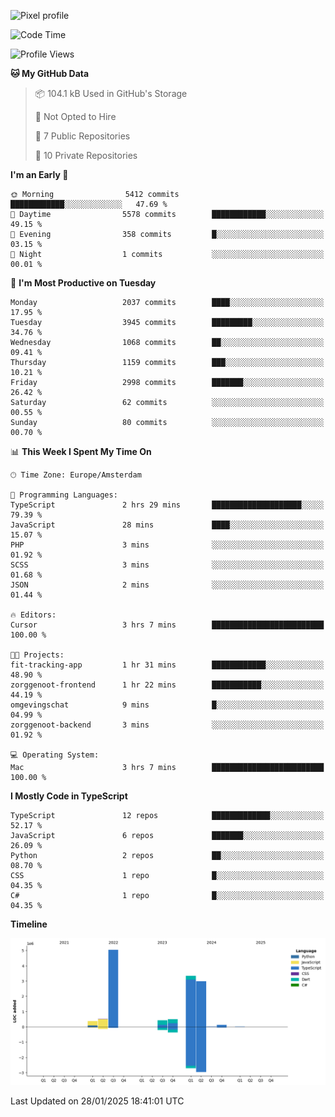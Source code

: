 ![Pixel profile](https://pixel-profile.vercel.app/api/github-stats?username=Atchferox&screen_effect=true&theme=rainbow
)


<!--START_SECTION:waka-->
![Code Time](http://img.shields.io/badge/Code%20Time-490%20hrs%209%20mins-blue)

![Profile Views](http://img.shields.io/badge/Profile%20Views-0-blue)

**🐱 My GitHub Data** 

> 📦 104.1 kB Used in GitHub's Storage 
 > 
> 🚫 Not Opted to Hire
 > 
> 📜 7 Public Repositories 
 > 
> 🔑 10 Private Repositories 
 > 
**I'm an Early 🐤** 

```text
🌞 Morning                5412 commits        ████████████░░░░░░░░░░░░░   47.69 % 
🌆 Daytime                5578 commits        ████████████░░░░░░░░░░░░░   49.15 % 
🌃 Evening                358 commits         █░░░░░░░░░░░░░░░░░░░░░░░░   03.15 % 
🌙 Night                  1 commits           ░░░░░░░░░░░░░░░░░░░░░░░░░   00.01 % 
```
📅 **I'm Most Productive on Tuesday** 

```text
Monday                   2037 commits        ████░░░░░░░░░░░░░░░░░░░░░   17.95 % 
Tuesday                  3945 commits        █████████░░░░░░░░░░░░░░░░   34.76 % 
Wednesday                1068 commits        ██░░░░░░░░░░░░░░░░░░░░░░░   09.41 % 
Thursday                 1159 commits        ███░░░░░░░░░░░░░░░░░░░░░░   10.21 % 
Friday                   2998 commits        ███████░░░░░░░░░░░░░░░░░░   26.42 % 
Saturday                 62 commits          ░░░░░░░░░░░░░░░░░░░░░░░░░   00.55 % 
Sunday                   80 commits          ░░░░░░░░░░░░░░░░░░░░░░░░░   00.70 % 
```


📊 **This Week I Spent My Time On** 

```text
🕑︎ Time Zone: Europe/Amsterdam

💬 Programming Languages: 
TypeScript               2 hrs 29 mins       ████████████████████░░░░░   79.39 % 
JavaScript               28 mins             ████░░░░░░░░░░░░░░░░░░░░░   15.07 % 
PHP                      3 mins              ░░░░░░░░░░░░░░░░░░░░░░░░░   01.92 % 
SCSS                     3 mins              ░░░░░░░░░░░░░░░░░░░░░░░░░   01.68 % 
JSON                     2 mins              ░░░░░░░░░░░░░░░░░░░░░░░░░   01.44 % 

🔥 Editors: 
Cursor                   3 hrs 7 mins        █████████████████████████   100.00 % 

🐱‍💻 Projects: 
fit-tracking-app         1 hr 31 mins        ████████████░░░░░░░░░░░░░   48.90 % 
zorggenoot-frontend      1 hr 22 mins        ███████████░░░░░░░░░░░░░░   44.19 % 
omgevingschat            9 mins              █░░░░░░░░░░░░░░░░░░░░░░░░   04.99 % 
zorggenoot-backend       3 mins              ░░░░░░░░░░░░░░░░░░░░░░░░░   01.92 % 

💻 Operating System: 
Mac                      3 hrs 7 mins        █████████████████████████   100.00 % 
```

**I Mostly Code in TypeScript** 

```text
TypeScript               12 repos            █████████████░░░░░░░░░░░░   52.17 % 
JavaScript               6 repos             ███████░░░░░░░░░░░░░░░░░░   26.09 % 
Python                   2 repos             ██░░░░░░░░░░░░░░░░░░░░░░░   08.70 % 
CSS                      1 repo              █░░░░░░░░░░░░░░░░░░░░░░░░   04.35 % 
C#                       1 repo              █░░░░░░░░░░░░░░░░░░░░░░░░   04.35 % 
```



**Timeline**

![Lines of Code chart](https://raw.githubusercontent.com/Atchferox/Atchferox/main/assets/bar_graph.png)


 Last Updated on 28/01/2025 18:41:01 UTC
<!--END_SECTION:waka-->
